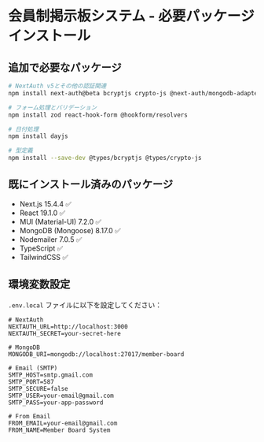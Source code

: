 # 会員制掲示板システム - 必要パッケージインストール

## 追加で必要なパッケージ

```bash
# NextAuth v5とその他の認証関連
npm install next-auth@beta bcryptjs crypto-js @next-auth/mongodb-adapter

# フォーム処理とバリデーション
npm install zod react-hook-form @hookform/resolvers

# 日付処理
npm install dayjs

# 型定義
npm install --save-dev @types/bcryptjs @types/crypto-js
```

## 既にインストール済みのパッケージ
- Next.js 15.4.4 ✅
- React 19.1.0 ✅ 
- MUI (Material-UI) 7.2.0 ✅
- MongoDB (Mongoose) 8.17.0 ✅
- Nodemailer 7.0.5 ✅
- TypeScript ✅
- TailwindCSS ✅

## 環境変数設定

`.env.local` ファイルに以下を設定してください：

```env
# NextAuth
NEXTAUTH_URL=http://localhost:3000
NEXTAUTH_SECRET=your-secret-here

# MongoDB
MONGODB_URI=mongodb://localhost:27017/member-board

# Email (SMTP)
SMTP_HOST=smtp.gmail.com
SMTP_PORT=587
SMTP_SECURE=false
SMTP_USER=your-email@gmail.com
SMTP_PASS=your-app-password

# From Email
FROM_EMAIL=your-email@gmail.com
FROM_NAME=Member Board System
```